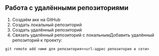 ## Работа с удалёнными репозиториями
1. Создаём акк на GitHub
2. Создать локальный репозиторий
3. Создать удалённый репозиторий
4. Связать удалённый репозиторий с локальнымДобавить удалённый репозиторий к проекту:
```
git remote add <имя для репозитория><url-адрес репозитория в сети>
```
